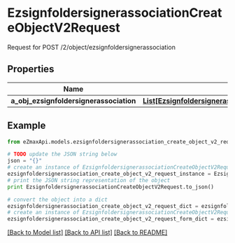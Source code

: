 # EzsignfoldersignerassociationCreateObjectV2Request

Request for POST /2/object/ezsignfoldersignerassociation

## Properties
Name | Type | Description | Notes
------------ | ------------- | ------------- | -------------
**a_obj_ezsignfoldersignerassociation** | [**List[EzsignfoldersignerassociationRequestCompound]**](EzsignfoldersignerassociationRequestCompound.md) |  | 

## Example

```python
from eZmaxApi.models.ezsignfoldersignerassociation_create_object_v2_request import EzsignfoldersignerassociationCreateObjectV2Request

# TODO update the JSON string below
json = "{}"
# create an instance of EzsignfoldersignerassociationCreateObjectV2Request from a JSON string
ezsignfoldersignerassociation_create_object_v2_request_instance = EzsignfoldersignerassociationCreateObjectV2Request.from_json(json)
# print the JSON string representation of the object
print EzsignfoldersignerassociationCreateObjectV2Request.to_json()

# convert the object into a dict
ezsignfoldersignerassociation_create_object_v2_request_dict = ezsignfoldersignerassociation_create_object_v2_request_instance.to_dict()
# create an instance of EzsignfoldersignerassociationCreateObjectV2Request from a dict
ezsignfoldersignerassociation_create_object_v2_request_form_dict = ezsignfoldersignerassociation_create_object_v2_request.from_dict(ezsignfoldersignerassociation_create_object_v2_request_dict)
```
[[Back to Model list]](../README.md#documentation-for-models) [[Back to API list]](../README.md#documentation-for-api-endpoints) [[Back to README]](../README.md)


